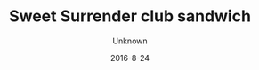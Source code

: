 ---
title: 'Sweet Surrender club sandwich'
description: 'Organic homemade whole-grain bun with homemade pesto-mayonnaise, lettuce, sesame pan-fried chicken, bacon, pickled red-onions, and fresh tomato. '
image: b2507aca971c5f63f884045c336dcfdc3d5939a2
price: '60'
size: '2'
color: '#ffffff'
category: sandwichSalad
meta:
    id: 31147b8d989100bed3602cc8e3e340ea0142ebca
    parentId: f20f57fa9c3d8bff0902cfb33f350091a3a48d51
    language: en
date: '2016-8-24'
author: Unknown
---